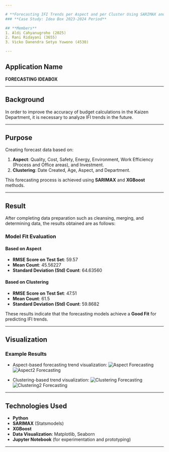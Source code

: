 ```yaml
---

# **Forecasting IFI Trends per Aspect and per Cluster Using SARIMAX and XGBoost Machine Learning Methods**  
### **Case Study: Idea Box 2023-2024 Period**

## **Members**  
1. Aldi Cahyanugroho (2025)  
2. Rani Ridayani (3655)  
3. Vicko Danendra Setyo Yuwono (4530)  

---
```


## **Application Name**  
**FORECASTING IDEABOX**

---

## **Background**  
In order to improve the accuracy of budget calculations in the Kaizen Department, it is necessary to analyze IFI trends in the future.  

---

## **Purpose**  
Creating forecast data based on:  
1. **Aspect**: Quality, Cost, Safety, Energy, Environment, Work Efficiency (Process and Office areas), and Investment.  
2. **Clustering**: Date Created, Age, Aspect, and Department.  

This forecasting process is achieved using **SARIMAX** and **XGBoost** methods.

---

## **Result**  
After completing data preparation such as cleansing, merging, and determining data, the results obtained are as follows:  

### **Model Fit Evaluation**  
#### **Based on Aspect**  
- **RMSE Score on Test Set**: 59.57  
- **Mean Count**: 45.56227  
- **Standard Deviation (Std) Count**: 64.63560  

#### **Based on Clustering**  
- **RMSE Score on Test Set**: 47.51  
- **Mean Count**: 61.5  
- **Standard Deviation (Std) Count**: 59.8682  

These results indicate that the forecasting models achieve a **Good Fit** for predicting IFI trends.

---

## **Visualization**  
### **Example Results**
- Aspect-based forecasting trend visualization:
  ![Aspect Forecasting](https://drive.google.com/uc?id=15e-KvQG_ioCCBZPMuLm5ckTJcwOZOqF-)
  ![Aspect2 Forecasting](https://drive.google.com/uc?id=1wmeQN4mB5RKYMAnKs40fK6taAlH4W2kB)

- Clustering-based trend visualization:
  ![Clustering Forecasting](https://drive.google.com/uc?id=1CoqF8aCDHfUrhMCe4nbsgoC0X19H8wEW)
  ![Clustering2 Forecasting](https://drive.google.com/uc?id=1d68B4Mz01zcJDiivIX67QQ9g69o014oc)


---


## **Technologies Used**  
- **Python**  
- **SARIMAX** (Statsmodels)  
- **XGBoost**  
- **Data Visualization**: Matplotlib, Seaborn  
- **Jupyter Notebook** (for experimentation and prototyping)

---
